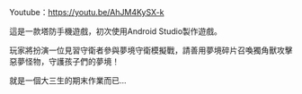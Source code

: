 Youtube：https://youtu.be/AhJM4KySX-k

這是一款塔防手機遊戲，初次使用Android Studio製作遊戲。

玩家將扮演一位見習守衛者參與夢境守衛模擬戰，請善用夢境碎片召喚獨角獸攻擊惡夢怪物，守護孩子們的夢境！

就是一個大三生的期末作業而已...
